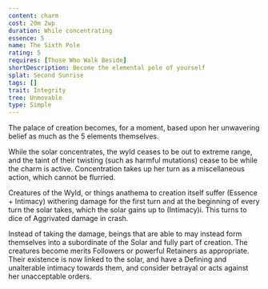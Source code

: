 ```yaml
---
content: charm
cost: 20m 2wp
duration: While concentrating
essence: 5
name: The Sixth Pole
rating: 5
requires: [Those Who Walk Beside]
shortDescription: Become the elemental pole of yourself
splat: Second Sunrise
tags: []
trait: Integrity
tree: Unmovable
type: Simple
---
```


The palace of creation becomes, for a moment, based upon her unwavering belief as much as the 5 elements themselves.

While the solar concentrates, the wyld ceases to be out to extreme range, and the taint of their twisting (such as harmful mutations) cease to be while the charm is active. Concentration takes up her turn as a miscellaneous action, which cannot be flurried.

Creatures of the Wyld, or things anathema to creation itself suffer (Essence + Intimacy) withering damage for the first turn and at the beginning of every turn the solar takes, which the solar gains up to (Intimacy)i. This turns to dice of Aggrivated damage in crash.

Instead of taking the damage, beings that are able to may instead form themselves into a subordinate of the Solar and fully part of creation. The creatures become merits Followers or powerful Retainers as appropriate. Their existence is now linked to the solar, and have a Defining and unalterable intimacy towards them, and consider betrayal or acts against her unacceptable orders.
